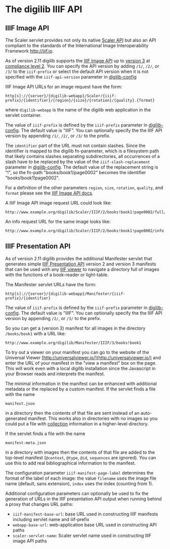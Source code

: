 # The digilib IIIF API

## IIIF Image API

The Scaler servlet provides not only its native [Scaler API](scaler-api.html) but also an API 
compliant to the standards of the International Image Interoperability Framework http://iiif.io.

As of version 2.11 digilib supports the [IIIF Image API](https://iiif.io/api/image/) 
up to [version 3](https://iiif.io/api/image/3.0/) 
at [compliance level 2](https://iiif.io/api/image/3.0/compliance/). You can specify the
API version by adding `/1/`, `/2/`, or `/3/` to the `iiif-prefix` or select the default API version 
when it is not specified
with the `iiif-api-version` parameter in [digilib-config](digilib-config.html) 

IIIF Image API URLs for an image request have the form:

    http[s]://{server}/{digilib-webapp}/Scaler/{iiif-prefix}/{identifier}/{region}/{size}/{rotation}/{quality}.{format} 

where `digilib-webapp` is the name of the digilib web application in the servlet container. 

The value of `iiif-prefix` is defined by the `iiif-prefix` parameter in [digilib-config](digilib-config.html). 
The default value is "IIIF". You can optionally specify the the IIIF API version by appending `/1/`, `/2/`, or `/3/`
to the prefix.

The `identifier` part of the URL must not contain slashes. Since the identifier is mapped to the digilib 
fn-parameter, which is a filesystem path that likely contains slashes separating subdirectories, all 
occurrences of a slash have to be replaced by the value of the `iiif-slash-replacement` parameter in 
[digilib-config](digilib-config.html). The default value of the replacement string is "!", so the fn-path
 "books/book1/page0002" becomes the identifier "books!book1!page0002".

For a definition of the other parameters `region`, `size`, `rotation`, `quality`, and `format` please 
see the [IIIF Image API docs](http://iiif.io/api/image/2.0/).

A IIIF Image API image request URL could look like:

    http://www.example.org/digilib/Scaler/IIIF/2/books!book1!page0002/full/!150,75/0/default.jpg

An info request URL for the same image looks like: 

    http://www.example.org/digilib/Scaler/IIIF/2/books!book1!page0002/info.json

## IIIF Presentation API

As of version 2.11 digilib provides the additional Manifester servlet that generates simple 
[IIIF Presentation API](http://iiif.io/api/presentation/) version 2 and version 3 manifests that can 
be used with any [IIIF viewer](http://iiif.io/apps-demos/#image-viewing-clients) to navigate 
a directory full of images with the functions of a book-reader or light-table.

The Manifester servlet URLs have the form:

    http[s]://{server}/{digilib-webapp}/Manifester/{iiif-prefix}/{identifier}

The value of `iiif-prefix` is defined by the `iiif-prefix` parameter in [digilib-config](digilib-config.html). 
The default value is "IIIF". You can optionally specify the the IIIF API version by appending `/2/`, or `/3/`
to the prefix.

So you can get a (version 3) manifest for all images in the directory `/books/book1` with a URL like:

    http://www.example.org/digilib/Manifester/IIIF/3/books!book1

To try out a viewer on your manifest you can go to the website of the Universal Viewer 
[http://universalviewer.io/](http://universalviewer.io/) and enter the URL of your manifest 
in the "view a manifest" box on the page. This will work even with a local digilib 
installation since the Javascript in your Browser reads and interprets the manifest.

The minimal information in the manifest can be enhanced with additional metadata or the replaced 
by a custom manifest. If the servlet finds a file with the name

    manifest.json

in a directory then the contents of that file are sent instead of an auto-generated manifest.
This works also in directories with no images so you could put a file with 
[collection](http://iiif.io/api/presentation/2.1/#collection) information in a higher-level directory.

If the servlet finds a file with the name

    manifest-meta.json
    
in a directory with images then the contents of that file are added to the top-level manifest
(`@context`, `@type`, `@id`, `sequences` are ignored). You can use this to add real bibliographical
information to the manifest.

The configuration parameter `iiif-manifest-page-label` determines the format of the label of each image:
the value `filename` uses the image file name (default, sans extension), `index` uses the index (counting from 1).

Additional configuration parameters can optionally be used to fix the generation of URLs in the IIIF presentation
API output when running behind a proxy that changes URL paths:
* `iiif-manifest-base-url`: base URL used in constructing IIIF manifests including servlet name and iiif-prefix
* `webapp-base-url`: web-application base URL used in constructing API paths
* `scaler-servlet-name`: Scaler servlet name used in constructing IIIF image API paths

